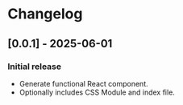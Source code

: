 # Changelog

## [0.0.1] - 2025-06-01
### Initial release
- Generate functional React component.
- Optionally includes CSS Module and index file.
